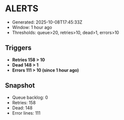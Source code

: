 # ALERTS

- Generated: 2025-10-08T17:45:33Z
- Window: 1 hour ago
- Thresholds: queue>20, retries>10, dead>1, errors>10

## Triggers
- **Retries 158 > 10**
- **Dead 148 > 1**
- **Errors 111 > 10 (since 1 hour ago)**

## Snapshot
- Queue backlog: 0
- Retries: 158
- Dead: 148
- Error lines: 111
